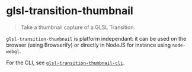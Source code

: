 glsl-transition-thumbnail
=========================

> Take a thumbnail capture of a GLSL Transition.

`glsl-transition-thumbnail` is platform independant:
it can be used on the browser (using Browserify) or directly in NodeJS for instance using `node-webgl`.

For the CLI, see [`glsl-transition-thumbnail-cli`](https://github.com/glslio/glsl-transition-thumbnail-cli).
